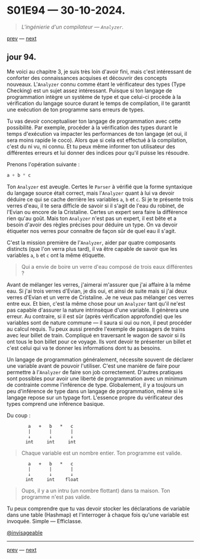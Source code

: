 # S01E94 — 30-10-2024.

> *L'ingénierie d'un compilateur — `Analyzer`.*

[prev](S01E93-29-10-2024.md) — [next](S01E01-29-07-2024.md)     

## jour 94.

Me voici au chapitre 3, je suis très loin d'avoir fini, mais c'est intéressant de conforter des connaissances acquises et découvrir des concepts nouveaux. L'`Analyzer` connu comme étant le vérificateur des types (Type Checking) est un sujet assez intéressant. Puisque si ton langage de programmation intègre un système de type et que celui-ci procède à la vérification du langage source durant le temps de compilation, il te garantit une exécution de ton programme sans erreurs de types.

Tu vas devoir conceptualiser ton langage de programmation avec cette possibilité. Par exemple, procéder à la vérification des types durant le temps d'exécution va impacter les performances de ton langage (et oui, il sera moins rapide le coco). Alors que si cela est effectué à la compilation, c'est du ni vu, ni connu. Et tu peux même informer ton utilisateur des différentes erreurs et lui donner des indices pour qu'il puisse les résoudre.

Prenons l'opération suivante :

```rs
a + b * c
``` 

Ton `Analyzer` est aveugle. Certes le `Parser` à vérifié que la forme syntaxique du langage source était correct, mais l'`Analyzer` quant à lui va devoir déduire ce qui se cache derrière les variables `a`, `b` et `c`. Si je te présente trois verres d'eau, il te sera difficle de savoir si il s'agit de l'eau du robinet, de l'Evian ou encore de la Cristaline. Certes un expert sera faire la différence rien qu'au goût. Mais ton `Analyzer` n'est pas un expert, il est bête et a besoin d'avoir des règles précises pour déduire un type. On va devoir étiqueter nos verres pour connaitre de façon sûr de quel eau il s'agit.

C'est la mission première de l'`Analyzer`, aider par quatre composants distincts (que l'on verra plus tard), il va être capable de savoir que les variables `a`, `b` et `c` ont la même étiquette. 

> Qui a envie de boire un verre d'eau composé de trois eaux différentes ?

Avant de mélanger les verres, j'aimerai m'assurer que j'ai affaire à la même eau. Si j'ai trois verres d'Evian, je dis oui, et ainsi de suite mais si j'ai deux verres d'Evian et un verre de Cristaline. Je ne veux pas mélanger ces verres entre eux. Et bien, c'est la même chose pour un `Analyzer` tant qu'il ne'est pas capable d'assurer la nature intrinsèque d'une variable. Il génèrera une erreur. Au contraire, si il est sûr (après vérification approfondie) que les variables sont de nature commune — il saura si oui ou non, il peut procéder au calcul requis. Tu peux aussi prendre l'exemple de passagers de trains avec leur billet de train. Compliqué en traversant le wagon de savoir si ils ont tous le bon billet pour ce voyage. Ils vont devoir te présenter un billet et c'est celui qui va te donner les informations dont tu as besoins.

Un langage de programmation généralement, nécessite souvent de déclarer une variable avant de pouvoir l'utiliser. C'est une manière de faire pour permettre à l'`Analyzer` de faire son job correctement. D'autres pratiques sont possibles pour avoir une liberté de programmation avec un minimum de contrainte comme l'inférence de type. Globalement, il y a toujours un peu d'inférence de type dans un langage de programmation, même si le langage repose sur un typage fort. L'essence propre du vérificateur des types comprend une inférence basique.

Du coup :

```
        a   +   b   *   c
        |       |       |
        ↓       ↓       ↓
       int     int     int

```

> Chaque variable est un nombre entier. Ton programme est valide.

```
        a   +   b   *   c
        |       |       |
        ↓       ↓       ↓
       int     int    float

```

> Oups, il y a un intru (un nombre flottant) dans ta maison. Ton programme n'est pas valide.

Tu peux comprendre que tu vas devoir stocker les déclarations de variable dans une table (Hashmap) et l'interroger à chaque fois qu'une variable est invoquée. Simple — Efficlasse.

[@invisageable](https://twitter.com/invisageable)   

---

[prev](S01E93-29-10-2024.md) — [next](S01E01-29-07-2024.md)   
